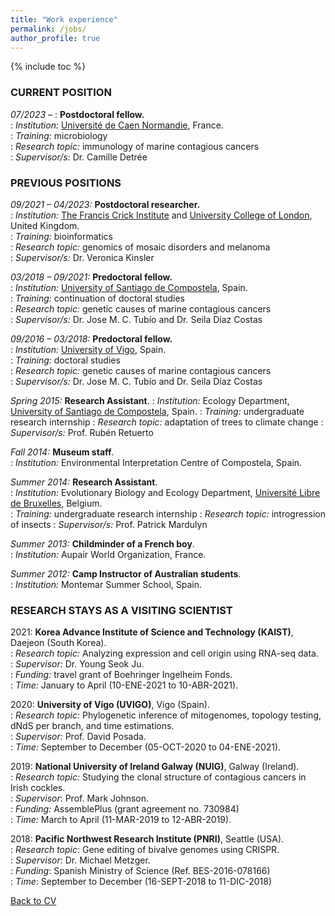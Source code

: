 ```yaml
---
title: "Work experience"
permalink: /jobs/
author_profile: true
---
```


{% include toc %}

### CURRENT POSITION
_07/2023_ – 	    :	**Postdoctoral fellow.**  
:   *Institution:* [Université de Caen Normandie](https://www.unicaen.fr/), France.  
:   *Training:* microbiology  
:   *Research topic:* immunology of marine contagious cancers  
:   *Supervisor/s:* Dr. Camille Detrée  

### PREVIOUS POSITIONS
_09/2021 – 04/2023:_ **Postdoctoral researcher.**  
:   *Institution:* [The Francis Crick Institute](https://www.crick.ac.uk/) and [University College of London](https://www.ucl.ac.uk/), United Kingdom.  
:   *Training:* bioinformatics  
:   *Research topic:* genomics of mosaic disorders and melanoma  
:   *Supervisor/s:* Dr. Veronica Kinsler  

_03/2018 – 09/2021:_ **Predoctoral fellow.**  
:   *Institution:* [University of Santiago de Compostela](https://www.usc.es/gl), Spain.  
:   *Training:* continuation of doctoral studies  
:   *Research topic:* genetic causes of marine contagious cancers  
:   *Supervisor/s:* Dr. Jose M. C. Tubío and Dr. Seila Díaz Costas  

_09/2016 – 03/2018:_ **Predoctoral fellow.**  
:   *Institution:* [University of Vigo](https://www.uvigo.gal/en), Spain.  
:   *Training:* doctoral studies  
:   *Research topic:* genetic causes of marine contagious cancers  
:   *Supervisor/s:* Dr. Jose M. C. Tubío and Dr. Seila Díaz Costas  

_Spring 2015:_ **Research Assistant**. 
:   *Institution:* Ecology Department, [University of Santiago de Compostela](https://www.usc.es/gl), Spain.
:   *Training:* undergraduate research internship
:   *Research topic:* adaptation of trees to climate change
:   *Supervisor/s:* Prof. Rubén Retuerto

_Fall 2014:_ **Museum staff**.  
:   *Institution:* Environmental Interpretation Centre of Compostela, Spain.  

_Summer 2014:_ **Research Assistant**.  
:   *Institution:* Evolutionary Biology and Ecology Department, [Université Libre de Bruxelles](https://www.ulb.be/en), Belgium.  
:   *Training:* undergraduate research internship
:   *Research topic:* introgression of insects 
:   *Supervisor/s:* Prof. Patrick Mardulyn

_Summer 2013:_ **Childminder of a French boy**.  
:   *Institution:* Aupair World Organization, France.  

_Summer 2012:_ **Camp Instructor of Australian students**.  
:   *Institution:* Montemar Summer School, Spain.  

### RESEARCH STAYS AS A VISITING SCIENTIST
2021: **Korea Advance Institute of Science and Technology (KAIST)**, Daejeon (South Korea).  
:   *Research topic:* Analyzing expression and cell origin using RNA-seq data.  
:   *Supervisor:* Dr. Young Seok Ju.  
:   *Funding:* travel grant of Boehringer Ingelheim Fonds.  
:   *Time:* January to April (10-ENE-2021 to 10-ABR-2021).  

2020: **University of Vigo (UVIGO)**, Vigo (Spain).  
:   *Research topic:* Phylogenetic inference of mitogenomes, topology testing, dNdS per branch, and time estimations.  
:   *Supervisor:* Prof. David Posada.  
:   *Time:* September to December (05-OCT-2020 to 04-ENE-2021).  

2019: **National University of Ireland Galway (NUIG)**, Galway (Ireland).  
:   *Research topic:* Studying the clonal structure of contagious cancers in Irish cockles.  
:   *Supervisor*: Prof. Mark Johnson.  
:   *Funding:* AssemblePlus (grant agreement no. 730984)  
:   *Time:* March to April (11-MAR-2019 to 12-ABR-2019).  

2018: **Pacific Northwest Research Institute (PNRI)**, Seattle (USA).  
:   *Research topic*: Gene editing of bivalve genomes using CRISPR.  
:   *Supervisor*: Dr. Michael Metzger.  
:   *Funding*: Spanish Ministry of Science (Ref. BES-2016-078166)  
:   *Time*: September to December (16-SEPT-2018 to 11-DIC-2018)

[Back to CV](https://albruzos.github.io/cv/)
